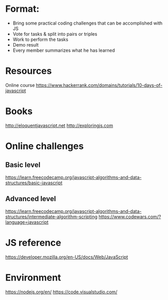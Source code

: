 # Format:

- Bring some practical coding challenges that can be accomplished with JS
- Vote for tasks & split into pairs or triples
- Work to perform the tasks
- Demo result
- Every member summarizes what he has learned

# Resources

Online course
https://www.hackerrank.com/domains/tutorials/10-days-of-javascript

# Books
http://eloquentjavascript.net
http://exploringjs.com

# Online challenges
## Basic level
https://learn.freecodecamp.org/javascript-algorithms-and-data-structures/basic-javascript

## Advanced level 
https://learn.freecodecamp.org/javascript-algorithms-and-data-structures/intermediate-algorithm-scripting
https://www.codewars.com/?language=javascript

# JS reference
https://developer.mozilla.org/en-US/docs/Web/JavaScript

# Environment
https://nodejs.org/en/ 
https://code.visualstudio.com/
 

